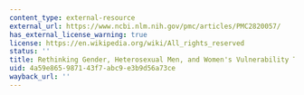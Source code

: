 ```yaml
---
content_type: external-resource
external_url: https://www.ncbi.nlm.nih.gov/pmc/articles/PMC2820057/
has_external_license_warning: true
license: https://en.wikipedia.org/wiki/All_rights_reserved
status: ''
title: Rethinking Gender, Heterosexual Men, and Women's Vulnerability To HIV / AIDS
uid: 4a59e865-9871-43f7-abc9-e3b9d56a73ce
wayback_url: ''
---
```

